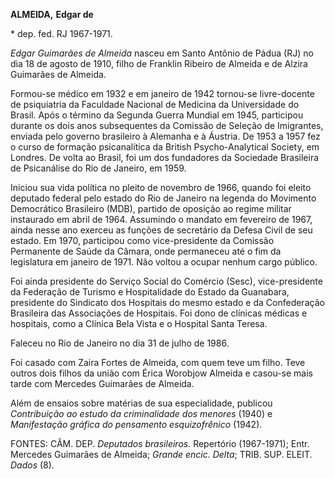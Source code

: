 **ALMEIDA,** **Edgar de**

\* dep. fed. RJ 1967-1971.

*Edgar Guimarães de Almeida* nasceu em Santo Antônio de Pádua (RJ) no
dia 18 de agosto de 1910, filho de Franklin Ribeiro de Almeida e de
Alzira Guimarães de Almeida.

Formou-se médico em 1932 e em janeiro de 1942 tornou-se livre-docente de
psiquiatria da Faculdade Nacional de Medicina da Universidade do Brasil.
Após o término da Segunda Guerra Mundial em 1945, participou durante os
dois anos subsequentes da Comissão de Seleção de Imigrantes, enviada
pelo governo brasileiro à Alemanha e à Áustria. De 1953 a 1957 fez o
curso de formação psicanalítica da British Psycho-Analytical Society, em
Londres. De volta ao Brasil, foi um dos fundadores da Sociedade
Brasileira de Psicanálise do Rio de Janeiro, em 1959.

Iniciou sua vida política no pleito de novembro de 1966, quando foi
eleito deputado federal pelo estado do Rio de Janeiro na legenda do
Movimento Democrático Brasileiro (MDB), partido de oposição ao regime
militar instaurado em abril de 1964. Assumindo o mandato em fevereiro de
1967, ainda nesse ano exerceu as funções de secretário da Defesa Civil
de seu estado. Em 1970, participou como vice-presidente da Comissão
Permanente de Saúde da Câmara, onde permaneceu até o fim da legislatura
em janeiro de 1971. Não voltou a ocupar nenhum cargo público.

Foi ainda presidente do Serviço Social do Comércio (Sesc),
vice-presidente da Federação de Turismo e Hospitalidade do Estado da
Guanabara, presidente do Sindicato dos Hospitais do mesmo estado e da
Confederação Brasileira das Associações de Hospitais. Foi dono de
clínicas médicas e hospitais, como a Clínica Bela Vista e o Hospital
Santa Teresa.

Faleceu no Rio de Janeiro no dia 31 de julho de 1986.

Foi casado com Zaira Fortes de Almeida, com quem teve um filho. Teve
outros dois filhos da união com Érica Worobjow Almeida e casou-se mais
tarde com Mercedes Guimarães de Almeida.

Além de ensaios sobre matérias de sua especialidade, publicou
*Contribuição ao estudo da criminalidade dos menores* (1940) e
*Manifestação gráfica do pensamento esquizofrênico* (1942).

FONTES: CÂM. DEP. *Deputados brasileiros.* Repertório (1967-1971); Entr.
Mercedes Guimarães de Almeida; *Grande encic. Delta*; TRIB. SUP. ELEIT.
*Dados* (8).
